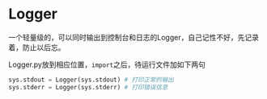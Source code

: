 # Logger


一个轻量级的，可以同时输出到控制台和日志的Logger，自己记性不好，先记录着，防止以后忘。

Logger.py放到相应位置，`import`之后，待运行文件加如下两句

```python
sys.stdout = Logger(sys.stdout) # 打印正常的输出
sys.stderr = Logger(sys.stderr) # 打印错误信息
```